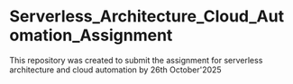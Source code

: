 # Serverless_Architecture_Cloud_Automation_Assignment

This repository was created to submit the assignment for serverless architecture and cloud automation by 26th October'2025
